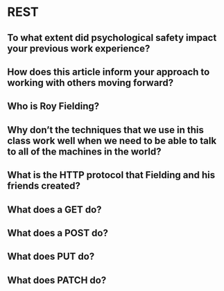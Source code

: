 # REST

## To what extent did psychological safety impact your previous work experience?

## How does this article inform your approach to working with others moving forward?

## Who is Roy Fielding?

## Why don’t the techniques that we use in this class work well when we need to be able to talk to all of the machines in the world?

## What is the HTTP protocol that Fielding and his friends created?

## What does a GET do?

## What does a POST do?

## What does PUT do?

## What does PATCH do?
